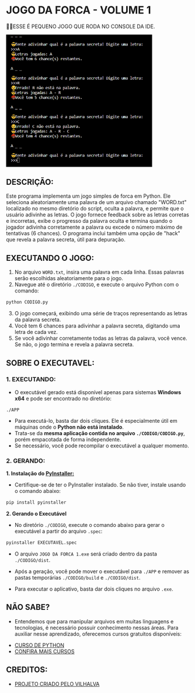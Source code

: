 # JOGO DA FORCA - VOLUME 1
👨‍💻ESSE É PEQUENO JOGO QUE RODA NO CONSOLE DA IDE.

<img src="FOTO.png" align="center" width="400"> <br>

## DESCRIÇÃO:
Este programa implementa um jogo simples de forca em Python. Ele seleciona aleatoriamente uma palavra de um arquivo chamado "WORD.txt" localizado no mesmo diretório do script, oculta a palavra, e permite que o usuário adivinhe as letras. O jogo fornece feedback sobre as letras corretas e incorretas, exibe o progresso da palavra oculta e termina quando o jogador adivinha corretamente a palavra ou excede o número máximo de tentativas (6 chances). O programa inclui também uma opção de "hack" que revela a palavra secreta, útil para depuração.

## EXECUTANDO O JOGO:
1. No arquivo `WORD.txt`, insira uma palavra em cada linha. Essas palavras serão escolhidas aleatoriamente para o jogo.
2. Navegue até o diretório `./CODIGO`, e execute o arquivo Python com o comando:
```bash
python CODIGO.py
```
3. O jogo começará, exibindo uma série de traços representando as letras da palavra secreta.
4. Você tem 6 chances para adivinhar a palavra secreta, digitando uma letra de cada vez.
5. Se você adivinhar corretamente todas as letras da palavra, você vence. Se não, o jogo termina e revela a palavra secreta.

## SOBRE O EXECUTAVEL:
### 1. EXECUTANDO:
   * O executável gerado está disponível apenas para sistemas **Windows x64** e pode ser encontrado no diretório:
   ```
   ./APP
   ```

   * Para executá-lo, basta dar dois cliques. Ele é especialmente útil em máquinas onde o **Python não está instalado**.
   * Trata-se da **mesma aplicação contida no arquivo `./CODIGO/CODIGO.py`**, porém empacotada de forma independente.
   * Se necessário, você pode recompilar o executável a qualquer momento.

### 2. GERANDO:
   **1. Instalação do [PyInstaller:](https://pyinstaller.org/en/stable/)**
   - Certifique-se de ter o PyInstaller instalado. Se não tiver, instale usando o comando abaixo:
   ```bash
   pip install pyinstaller
   ```

   **2. Gerando o Executável**
   - No diretório `./CODIGO`, execute o comando abaixo para gerar o executável a partir do arquivo `.spec`:

   ```bash
   pyinstaller EXECUTAVEL.spec
   ```

   - O arquivo `JOGO DA FORCA 1.exe` será criado dentro da pasta `./CODIGO/dist`.

   - Após a geração, você pode mover o executável para `./APP` e remover as pastas temporárias `./CODIGO/build` e `./CODIGO/dist`.

   - Para executar o aplicativo, basta dar dois cliques no arquivo `.exe`.

## NÃO SABE?
- Entendemos que para manipular arquivos em muitas linguagens e tecnologias, é necessário possuir conhecimento nessas áreas. Para auxiliar nesse aprendizado, oferecemos cursos gratuitos disponíveis:
* [CURSO DE PYTHON](https://github.com/VILHALVA/CURSO-DE-PYTHON)
* [CONFIRA MAIS CURSOS](https://github.com/VILHALVA?tab=repositories&q=+topic:CURSO)

## CREDITOS:
- [PROJETO CRIADO PELO VILHALVA](https://github.com/VILHALVA)
